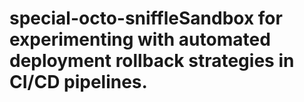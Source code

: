 # special-octo-sniffleSandbox for experimenting with automated deployment rollback strategies in CI/CD pipelines.
